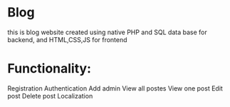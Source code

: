 # Blog
this is blog website created using native PHP and SQL data base for backend, and HTML,CSS,JS for frontend
# Functionality:
Registration
Authentication
Add admin
View all postes
View one post
Edit post
Delete post
Localization
